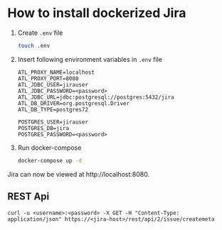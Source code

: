 # How to install dockerized Jira

1. Create `.env` file
    ```bash
    touch .env
    ```
2. Insert following environment variables in `.env` file
    ```
    ATL_PROXY_NAME=localhost
    ATL_PROXY_PORT=8080
    ATL_JDBC_USER=jirauser
    ATL_JDBC_PASSWORD=<password>
    ATL_JDBC_URL=jdbc:postgresql://postgres:5432/jira
    ATL_DB_DRIVER=org.postgresql.Driver
    ATL_DB_TYPE=postgres72
    
    POSTGRES_USER=jirauser
    POSTGRES_DB=jira
    POSTGRES_PASSWORD=<password>
    ```
3. Run docker-compose
    ```bash
    docker-compose up -d
    ```
Jira can now be viewed at http://localhost:8080.


## REST Api
    curl -u <username>:<password> -X GET -H "Content-Type: application/json" https://<jira-host>/rest/api/2/issue/createmeta